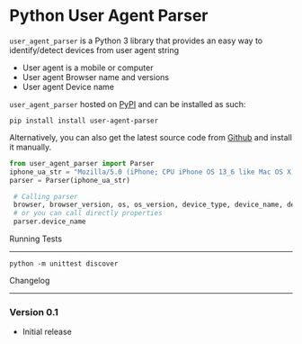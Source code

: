# Python User Agent Parser

`user_agent_parser` is a Python 3 library that provides an easy way to identify/detect devices from user agent string
* User agent is a mobile or computer
* User agent Browser name and versions
* User agent Device name

`user_agent_parser` hosted on [PyPI](http://pypi.python.org/pypi/user-agent-parser/) and can be installed as such:


    pip install install user-agent-parser

Alternatively, you can also get the latest source code from [Github](https://github.com/Purushot14/user-agent-parser) and install it manually.

```python 
from user_agent_parser import Parser
iphone_ua_str = "Mozilla/5.0 (iPhone; CPU iPhone OS 13_6 like Mac OS X) AppleWebKit/605.1.15 (KHTML, like Gecko) CriOS/92.0.4515.90 Mobile/15E148 Safari/604.1"
parser = Parser(iphone_ua_str)

 # Calling parser
 browser, browser_version, os, os_version, device_type, device_name, device_host = parser()
 # or you can call directly properties
 parser.device_name
```
Running Tests

_____________

    python -m unittest discover


Changelog
__________

### Version 0.1

* Initial release